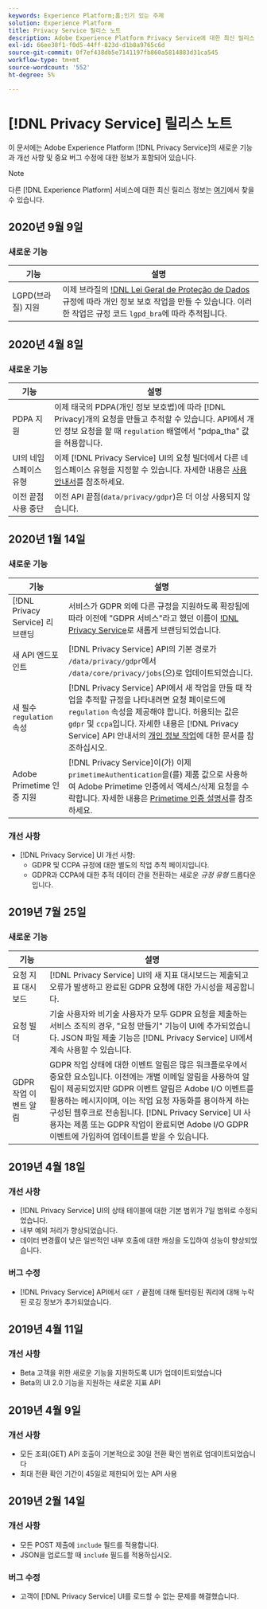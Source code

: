 ```yaml
---
keywords: Experience Platform;홈;인기 있는 주제
solution: Experience Platform
title: Privacy Service 릴리스 노트
description: Adobe Experience Platform Privacy Service에 대한 최신 릴리스 정보입니다.
exl-id: 66ee38f1-f0d5-44ff-823d-d1b8a9765c6d
source-git-commit: 0f7ef438db5e7141197fb860a5814883d31ca545
workflow-type: tm+mt
source-wordcount: '552'
ht-degree: 5%

---
```


# [!DNL Privacy Service] 릴리스 노트

이 문서에는 Adobe Experience Platform [!DNL Privacy Service]의 새로운 기능과 개선 사항 및 중요 버그 수정에 대한 정보가 포함되어 있습니다.

>[!NOTE]
>
>다른 [!DNL Experience Platform] 서비스에 대한 최신 릴리스 정보는 [여기](../release-notes/latest/latest.md)에서 찾을 수 있습니다.

## 2020년 9월 9일

### 새로운 기능

| 기능 | 설명 |
| --- | --- |
| LGPD(브라질) 지원 | 이제 브라질의 [!DNL Lei Geral de Proteção de Dados](LGPD) 규정에 따라 개인 정보 보호 작업을 만들 수 있습니다. 이러한 작업은 규정 코드 `lgpd_bra`에 따라 추적됩니다. |

## 2020년 4월 8일

### 새로운 기능

| 기능 | 설명 |
| --- | --- |
| PDPA 지원 | 이제 태국의 PDPA(개인 정보 보호법)에 따라 [!DNL Privacy]개의 요청을 만들고 추적할 수 있습니다. API에서 개인 정보 요청을 할 때 `regulation` 배열에서 &quot;pdpa_tha&quot; 값을 허용합니다. |
| UI의 네임스페이스 유형 | 이제 [!DNL Privacy Service] UI의 요청 빌더에서 다른 네임스페이스 유형을 지정할 수 있습니다. 자세한 내용은 [사용 안내서](ui/user-guide.md)를 참조하세요. |
| 이전 끝점 사용 중단 | 이전 API 끝점(`data/privacy/gdpr`)은 더 이상 사용되지 않습니다. |

## 2020년 1월 14일

### 새로운 기능

| 기능 | 설명 |
| --- | --- |
| [!DNL Privacy Service] 리브랜딩 | 서비스가 GDPR 외에 다른 규정을 지원하도록 확장됨에 따라 이전에 &quot;GDPR 서비스&quot;라고 했던 이름이 [!DNL Privacy Service](으)로 새롭게 브랜딩되었습니다. |
| 새 API 엔드포인트 | [!DNL Privacy Service] API의 기본 경로가 `/data/privacy/gdpr`에서 `/data/core/privacy/jobs`(으)로 업데이트되었습니다. |
| 새 필수 `regulation` 속성 | [!DNL Privacy Service] API에서 새 작업을 만들 때 작업을 추적할 규정을 나타내려면 요청 페이로드에 `regulation` 속성을 제공해야 합니다. 허용되는 값은 `gdpr` 및 `ccpa`입니다. 자세한 내용은 [!DNL Privacy Service] API 안내서의 [개인 정보 작업](api/privacy-jobs.md)에 대한 문서를 참조하십시오. |
| Adobe Primetime 인증 지원 | [!DNL Privacy Service]이(가) 이제 `primetimeAuthentication`을(를) 제품 값으로 사용하여 Adobe Primetime 인증에서 액세스/삭제 요청을 수락합니다. 자세한 내용은 [Primetime 인증 설명서](https://tve.helpdocsonline.com/how-to-make-a-privacy-request)를 참조하세요. |

### 개선 사항

* [!DNL Privacy Service] UI 개선 사항:
   * GDPR 및 CCPA 규정에 대한 별도의 작업 추적 페이지입니다.
   * GDPR과 CCPA에 대한 추적 데이터 간을 전환하는 새로운 *규정 유형* 드롭다운입니다.

## 2019년 7월 25일

### 새로운 기능

| 기능 | 설명 |
| --- | --- |
| 요청 지표 대시보드 | [!DNL Privacy Service] UI의 새 지표 대시보드는 제출되고 오류가 발생하고 완료된 GDPR 요청에 대한 가시성을 제공합니다. |
| 요청 빌더 | 기술 사용자와 비기술 사용자가 모두 GDPR 요청을 제출하는 서비스 조직의 경우, &quot;요청 만들기&quot; 기능이 UI에 추가되었습니다. JSON 파일 제출 기능은 [!DNL Privacy Service] UI에서 계속 사용할 수 있습니다. |
| GDPR 작업 이벤트 알림 | GDPR 작업 상태에 대한 이벤트 알림은 많은 워크플로우에서 중요한 요소입니다. 이전에는 개별 이메일 알림을 사용하여 알림이 제공되었지만 GDPR 이벤트 알림은 Adobe I/O 이벤트를 활용하는 메시지이며, 이는 작업 요청 자동화를 용이하게 하는 구성된 웹후크로 전송됩니다. [!DNL Privacy Service] UI 사용자는 제품 또는 GDPR 작업이 완료되면 Adobe I/O GDPR 이벤트에 가입하여 업데이트를 받을 수 있습니다. |

## 2019년 4월 18일

### 개선 사항

* [!DNL Privacy Service] UI의 상태 테이블에 대한 기본 범위가 7일 범위로 수정되었습니다.
* 내부 예외 처리가 향상되었습니다.
* 데이터 변경률이 낮은 일반적인 내부 호출에 대한 캐싱을 도입하여 성능이 향상되었습니다.

### 버그 수정

* [!DNL Privacy Service] API에서 `GET /` 끝점에 대해 필터링된 쿼리에 대해 누락된 로깅 정보가 추가되었습니다.

## 2019년 4월 11일

### 개선 사항

* Beta 고객을 위한 새로운 기능을 지원하도록 UI가 업데이트되었습니다
* Beta의 UI 2.0 기능을 지원하는 새로운 지표 API

## 2019년 4월 9일

### 개선 사항

* 모든 조회(GET) API 호출이 기본적으로 30일 전환 확인 범위로 업데이트되었습니다
* 최대 전환 확인 기간이 45일로 제한되어 있는 API 사용

## 2019년 2월 14일

### 개선 사항

* 모든 POST 제출에 `include` 필드를 적용합니다.
* JSON을 업로드할 때 `include` 필드를 적용하십시오.

### 버그 수정

* 고객이 [!DNL Privacy Service] UI를 로드할 수 없는 문제를 해결했습니다.
